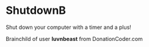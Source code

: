 # ShutdownB

Shut down your computer with a timer and a plus!

Brainchild of user **luvnbeast** from DonationCoder.com
